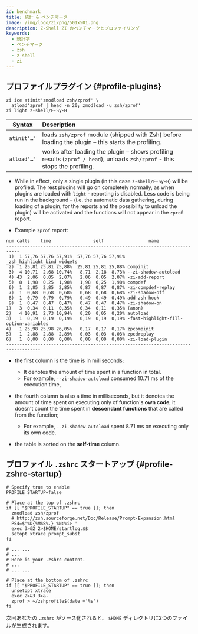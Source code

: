 ```yaml
---
id: benchmark
title: 統計 & ベンチマーク
image: /img/logo/zi/png/501x501.png
description: Z-Shell ZI のベンチマークとプロファイリング
keywords:
  - 統計学
  - ベンチマーク
  - zsh
  - z-shell
  - zi
---
```


## プロファイルプラグイン {#profile-plugins}

```shell title=~/.zshrc
zi ice atinit'zmodload zsh/zprof' \
  atload'zprof | head -n 20; zmodload -u zsh/zprof'
zi light z-shell/F-Sy-H
```

| Syntax      | Description                                                                                                                |
| ----------- |:-------------------------------------------------------------------------------------------------------------------------- |
| `atinit'…'` | loads `zsh/zprof` module (shipped with Zsh) before loading the plugin – this starts the profiling.                         |
| `atload'…'` | works after loading the plugin – shows profiling results (`zprof / head`), unloads `zsh/zprof` - this stops the profiling. |

- While in effect, only a single plugin (in this case `z-shell/F-Sy-H`) will be profiled. The rest plugins will go on completely normally, as when plugins are loaded with `light` - reporting is disabled. Less code is being run in the background – (i.e. the automatic data gathering, during loading of a plugin, for the reports and the possibility to unload the plugin) will be activated and the functions will not appear in the `zprof` report.

- Example `zprof` report:

```shell
num calls    time                self                 name
---------------------------------------------------------------------------
 1)  1 57,76 57,76 57,91%  57,76 57,76 57,91% _zsh_highlight_bind_widgets
 2)  1 25,81 25,81 25,88%  25,81 25,81 25,88% compinit
 3)  4 10,71  2,68 10,74%   8,71  2,18  8,73% --zi-shadow-autoload
 4) 43  2,06  0,05  2,07%   2,06  0,05  2,07% -zi-add-report
 5)  8  1,98  0,25  1,98%   1,98  0,25  1,98% compdef
 6)  1  2,85  2,85  2,85%   0,87  0,87  0,87% -zi-compdef-replay
 7)  1  0,68  0,68  0,68%   0,68  0,68  0,68% -zi-shadow-off
 8)  1  0,79  0,79  0,79%   0,49  0,49  0,49% add-zsh-hook
 9)  1  0,47  0,47  0,47%   0,47  0,47  0,47% -zi-shadow-on
1)   3  0,34  0,11  0,35%   0,34  0,11  0,35% (anon)
2)   4 10,91  2,73 10,94%   0,20  0,05  0,20% autoload
3)   1  0,19  0,19  0,19%   0,19  0,19  0,19% -fast-highlight-fill-option-variables
4)   1 25,98 25,98 26,05%   0,17  0,17  0,17% zpcompinit
5)   1  2,88  2,88  2,89%   0,03  0,03  0,03% zpcdreplay
6)   1  0,00  0,00  0,00%   0,00  0,00  0,00% -zi-load-plugin
-----------------------------------------------------------------------------------
```

- the first column is the time is in milliseconds;

  - It denotes the amount of time spent in a function in total.
  - For example, `--zi-shadow-autoload` consumed 10.71 ms of the execution time,

- the fourth column is also a time in milliseconds, but it denotes the amount of time spent on executing only of function's **own code**, it doesn't count the time spent in **descendant functions** that are called from the function;

  - For example, `--zi-shadow-autoload` spent 8.71 ms on executing only its own code.

- the table is sorted on the **self-time** column.

## プロファイル `.zshrc` スタートアップ {#profile-zshrc-startup}

```shell title=~/.zshrc
# Specify true to enable
PROFILE_STARTUP=false

# Place at the top of .zshrc
if [[ "$PROFILE_STARTUP" == true ]]; then
  zmodload zsh/zprof
  # http://zsh.sourceforge.net/Doc/Release/Prompt-Expansion.html
  PS4=$'%D{%M%S%.} %N:%i> '
  exec 3>&2 2>$HOME/startlog.$$
  setopt xtrace prompt_subst
fi

# ... ...
# ...
# Here is your .zshrc content.
# ...
# ... ...

# Place at the bottom of .zshrc
if [[ "$PROFILE_STARTUP" == true ]]; then
  unsetopt xtrace
  exec 2>&3 3>&-
  zprof > ~/zshprofile$(date +'%s')
fi
```

次回あなたの `.zshrc` がソース化されると、 `$HOME` ディレクトリに2つのファイルが生成されます。
